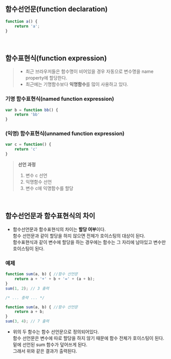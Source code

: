 ## **함수선언문(function declaration)**

```javascript
function a() {
	return 'a';
}
```

<br>

## **함수표현식(function expression)**
>-  최근 브라우저들은 함수명이 비어있을 경우 자동으로 변수명을 name property에 할당한다.
>- 최근에는 기명함수보다 **익명함수**를 많이 사용하고 있다.

### **기명 함수표현식(named function expression)**

```javascript
var b = function bb() {
	return 'bb'
}
```

### **(익명) 함수표현식(unnamed function expression)**

```javascript
var c = function() {
	return 'c'
}
```

> **선언 과정**
>
> 1. 변수 c 선언
> 2. 익명함수 선언
> 3. 변수 c에 익명함수를 할당

<br>

## **함수선언문과 함수표현식의 차이**

- 함수선언문과 함수표현식의 차이는 **할당 여부**이다. <br>
함수 선언문과 같이 할당을 하지 않으면 전체가 호이스팅의 대상이 된다. <br>
함수표현식과 같이 변수에 할당을 하는 경우에는 함수는 그 자리에 남아있고 변수만 호이스팅이 된다.

### **예제**
```javascript
function sum(a, b) { //함수 선언문
	return a + '+' + b + '=' + (a + b);
}
sum(1, 2); // 3 출력

/* ... 중략 ... */

function sum(a, b) { //함수 선언문
	return a + b;
}
sum(3, 4); // 7 출력
```

- 위의 두 함수는 함수 선언문으로 정의되어있다. <br>
함수 선언문은 변수에 따로 할당을 하지 않기 때문에 함수 전체가 호이스팅이 된다. <br>
밑에 선언된 sum 함수가 덮어쓰게 된다.<br>
그래서 위와 같은 결과가 출력된다.
